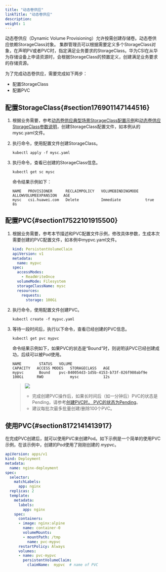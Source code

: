 ```yaml
---
title: "动态卷供应"
linkTitle: "动态卷供应"
description: 
weight: 1
---
```


动态卷供应（Dynamic Volume Provisioning）允许按需创建存储卷。动态卷供应依赖StorageClass对象。 集群管理员可以根据需要定义多个StorageClass对象，在声明PV或者PVC时，指定满足业务要求的StorageClass。华为CSI在从华为存储设备上申请资源时，会根据StorageClass的预置定义，创建满足业务要求的存储资源。

为了完成动态卷供应，需要完成如下两步：

-   配置StorageClass
-   配置PVC

## 配置StorageClass{#section176901147144516}

1.  根据业务需要，参考[动态卷供应典型场景StorageClass配置示例](/docs/使用华为CSI/PVC管理/创建PVC/动态卷供应/动态卷供应典型场景StorageClass配置示例)和[动态卷供应StorageClass参数说明](/docs/使用华为CSI/PVC管理/创建PVC/动态卷供应/动态卷供应StorageClass参数说明)，创建StorageClass配置文件，如本例从的mysc.yaml文件。
2.  执行命令，使用配置文件创建StorageClass。

    ```
    kubectl apply -f mysc.yaml
    ```

3.  执行命令，查看已创建的StorageClass信息。

    ```
    kubectl get sc mysc
    ```

    命令结果示例如下：

    ```
    NAME   PROVISIONER      RECLAIMPOLICY   VOLUMEBINDINGMODE   ALLOWVOLUMEEXPANSION   AGE
    mysc   csi.huawei.com   Delete          Immediate           true                   8s
    ```

## 配置PVC{#section17522101915500}

1.  根据业务需要，参考本节描述和PVC配置文件示例，修改具体参数，生成本次需要创建的PVC配置文件，如本例中mypvc.yaml文件。

    ```yaml
    kind: PersistentVolumeClaim
    apiVersion: v1
    metadata:
      name: mypvc
    spec:
      accessModes:
        - ReadWriteOnce
      volumeMode: Filesystem
      storageClassName: mysc
      resources:
        requests:
          storage: 100Gi
    ```

2.  执行命令，使用配置文件创建PVC。

    ```
    kubectl create -f mypvc.yaml
    ```

3.  等待一段时间后，执行以下命令，查看已经创建的PVC信息。

    ```
    kubectl get pvc mypvc
    ```

    命令结果示例如下，如果PVC的状态是“Bound”时，则说明该PVC已经创建成功，后续可以被Pod使用。

    ```
    NAME        STATUS   VOLUME                                     CAPACITY   ACCESS MODES   STORAGECLASS   AGE
    mypvc       Bound    pvc-840054d3-1d5b-4153-b73f-826f980abf9e   100Gi      RWO            mysc           12s
    ```

    >![](/css-docs/public_sys-resources/zh/icon-notice.gif)  
    >-   完成创建PVC操作后，如果长时间后（如一分钟后）PVC的状态是Pending，请参考[创建PVC时， PVC的状态为Pending](/docs/故障处理/PVC相关问题/创建PVC时-PVC的状态为Pending)。
    >-   建议每批次最多批量创建/删除100个PVC。

## 使用PVC{#section8172141413917}

在完成PVC创建后，就可以使用PVC来创建Pod。如下示例是一个简单的使用PVC示例，在该示例中，创建的Pod使用了刚刚创建的 _mypvc_。

```yaml
apiVersion: apps/v1
kind: Deployment
metadata:
  name: nginx-deployment
spec:
  selector:
    matchLabels:
      app: nginx
  replicas: 2
  template:
    metadata:
      labels:
        app: nginx
    spec:
      containers: 
      - image: nginx:alpine
        name: container-0 
        volumeMounts: 
        - mountPath: /tmp
          name: pvc-mypvc 
      restartPolicy: Always 
      volumes: 
      - name: pvc-mypvc 
        persistentVolumeClaim: 
          claimName:  mypvc  # name of PVC
```




